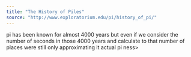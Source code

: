 ```yaml
---
title: "The History of Piles"
source: "http://www.exploratorium.edu/pi/history_of_pi/"
---
```



pi has been known for almost 4000 years but even if we consider the number of seconds in those 4000 years and calculate to that number of places were still only approximating it actual pi ness>